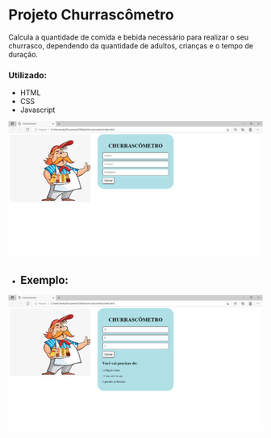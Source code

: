 # Projeto Churrascômetro
 
Calcula a quantidade de comida e bebida necessário para realizar o seu churrasco, dependendo da quantidade de adultos, crianças e o tempo de duração.

### Utilizado:
* HTML
* CSS
* Javascript

![churrascometro](churras2.png)
* ## Exemplo:
![churrascometro](churras.png)
